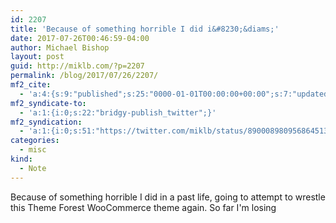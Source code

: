 ```yaml
---
id: 2207
title: 'Because of something horrible I did i&#8230;&diams;'
date: 2017-07-26T00:46:59-04:00
author: Michael Bishop
layout: post
guid: http://miklb.com/?p=2207
permalink: /blog/2017/07/26/2207/
mf2_cite:
  - 'a:4:{s:9:"published";s:25:"0000-01-01T00:00:00+00:00";s:7:"updated";s:25:"0000-01-01T00:00:00+00:00";s:8:"category";a:1:{i:0;s:0:"";}s:6:"author";a:0:{}}'
mf2_syndicate-to:
  - 'a:1:{i:0;s:22:"bridgy-publish_twitter";}'
mf2_syndication:
  - 'a:1:{i:0;s:51:"https://twitter.com/miklb/status/890008980956864513";}'
categories:
  - misc
kind:
  - Note
---
```

Because of something horrible I did in a past life, going to attempt to wrestle this Theme Forest WooCommerce theme again. So far I'm losing